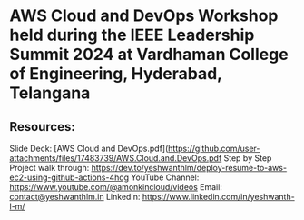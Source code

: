 # AWS Cloud and DevOps Workshop held during the IEEE Leadership Summit 2024 at Vardhaman College of Engineering, Hyderabad, Telangana

## Resources: 
Slide Deck: [AWS Cloud and DevOps.pdf](https://github.com/user-attachments/files/17483739/AWS.Cloud.and.DevOps.pdf
Step by Step Project walk through: https://dev.to/yeshwanthlm/deploy-resume-to-aws-ec2-using-github-actions-4hog
YouTube Channel: https://www.youtube.com/@amonkincloud/videos
Email: contact@yeshwanthlm.in
LinkedIn: https://www.linkedin.com/in/yeshwanth-l-m/
